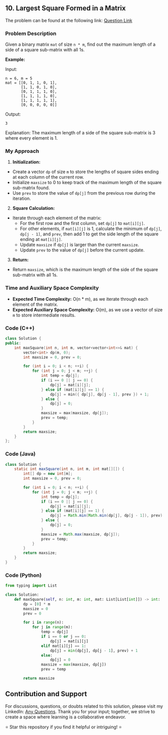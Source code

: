 ## 10. Largest Square Formed in a Matrix

The problem can be found at the following link: [Question Link](https://www.geeksforgeeks.org/problems/largest-square-formed-in-a-matrix0806/1)

### Problem Description

Given a binary matrix `mat` of size `n * m`, find out the maximum length of a side of a square sub-matrix with all 1s.

**Example:**

Input:
```
n = 6, m = 5
mat = [[0, 1, 1, 0, 1], 
       [1, 1, 0, 1, 0],
       [0, 1, 1, 1, 0],
       [1, 1, 1, 1, 0],
       [1, 1, 1, 1, 1],
       [0, 0, 0, 0, 0]]
```
Output:
```
3
```
Explanation:
The maximum length of a side of the square sub-matrix is 3 where every element is 1.

### My Approach

1. **Initialization:**
- Create a vector `dp` of size `m` to store the lengths of square sides ending at each column of the current row.
- Initialize `maxsize` to 0 to keep track of the maximum length of the square sub-matrix found.
- Use `prev` to store the value of `dp[j]` from the previous row during the iteration.

2. **Square Calculation:**
- Iterate through each element of the matrix:
  - For the first row and the first column, set `dp[j]` to `mat[i][j]`.
  - For other elements, if `mat[i][j]` is 1, calculate the minimum of `dp[j]`, `dp[j - 1]`, and `prev`, then add 1 to get the side length of the square ending at `mat[i][j]`.
  - Update `maxsize` if `dp[j]` is larger than the current `maxsize`.
  - Update `prev` to the value of `dp[j]` before the current update.

3. **Return:**
- Return `maxsize`, which is the maximum length of the side of the square sub-matrix with all 1s.

### Time and Auxiliary Space Complexity

- **Expected Time Complexity:** O(n * m), as we iterate through each element of the matrix.
- **Expected Auxiliary Space Complexity:** O(m), as we use a vector of size `m` to store intermediate results.

### Code (C++)

```cpp
class Solution {
public:
    int maxSquare(int n, int m, vector<vector<int>>& mat) {
        vector<int> dp(m, 0);
        int maxsize = 0, prev = 0;

        for (int i = 0; i < n; ++i) {
            for (int j = 0; j < m; ++j) {
                int temp = dp[j];
                if (i == 0 || j == 0) {
                    dp[j] = mat[i][j];
                } else if (mat[i][j] == 1) {
                    dp[j] = min({ dp[j], dp[j - 1], prev }) + 1;
                } else {
                    dp[j] = 0;
                }
                maxsize = max(maxsize, dp[j]);
                prev = temp;
            }
        }
        return maxsize;
    }
};
```

### Code (Java)

```java
class Solution {
    static int maxSquare(int n, int m, int mat[][]) {
        int[] dp = new int[m];
        int maxsize = 0, prev = 0;

        for (int i = 0; i < n; ++i) {
            for (int j = 0; j < m; ++j) {
                int temp = dp[j];
                if (i == 0 || j == 0) {
                    dp[j] = mat[i][j];
                } else if (mat[i][j] == 1) {
                    dp[j] = Math.min(Math.min(dp[j], dp[j - 1]), prev) + 1;
                } else {
                    dp[j] = 0;
                }
                maxsize = Math.max(maxsize, dp[j]);
                prev = temp;
            }
        }
        return maxsize;
    }
}
```

### Code (Python)

```python
from typing import List

class Solution:
    def maxSquare(self, n: int, m: int, mat: List[List[int]]) -> int:
        dp = [0] * m
        maxsize = 0
        prev = 0

        for i in range(n):
            for j in range(m):
                temp = dp[j]
                if i == 0 or j == 0:
                    dp[j] = mat[i][j]
                elif mat[i][j] == 1:
                    dp[j] = min(dp[j], dp[j - 1], prev) + 1
                else:
                    dp[j] = 0
                maxsize = max(maxsize, dp[j])
                prev = temp

        return maxsize
```

## Contribution and Support

For discussions, questions, or doubts related to this solution, please visit my LinkedIn: [Any Questions](https://www.linkedin.com/in/het-patel-8b110525a/).
Thank you for your input; together, we strive to create a space where learning is a collaborative endeavor.

⭐ Star this repository if you find it helpful or intriguing! ⭐
